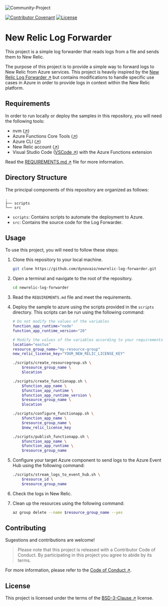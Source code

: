 ![Community-Project](https://gitlab.com/softbutterfly/open-source/open-source-office/-/raw/master/assets/dynova/dynova-open-source--banner--community-project.png)

[![Contributor Covenant](https://img.shields.io/badge/Contributor%20Covenant-v2.0%20adopted-ff69b4.svg)](code_of_conduct.md)
[![License](https://img.shields.io/badge/License-BSD_3--Clause-blue.svg)](LICENSE.txt)

# New Relic Log Forwarder

This project is a simple log forwarder that reads logs from a file and sends
them to New Relic.

The purpose of this project is to provide a simple way to forward logs to
New Relic from Azure services. This project is heavily inspired by the
[New Relic Log Forwarder ↗][href:nrlogforwarder] but contains modifications to
handle specific use cases in Azure in order to provide logs in context within
the New Relic platform.

## Requirements

In order to run locally or deploy the samples in this repository, you will need the following tools:

* nvm ([↗][href:nvm])
* Azure Functions Core Tools ([↗][href:azfct])
* Azure CLI ([↗][href:azcli])
* New Relic account ([↗][href:newrelic])
* Visual Studio Code ([VSCode ↗][href:vscode]) with the Azure Functions
extension

Read the [REQUIREMENTS.md ↗][href:requirements] file for more information.

## Directory Structure

The principal components of this repository are organized as follows:

```
.
├── scripts
└── src
```

* `scripts`: Contains scripts to automate the deployment to Azure.
* `src`: Contains the source code for the Log Forwarder.

## Usage

To use this project, you will need to follow these steps:

1. Clone this repository to your local machine.

    ```bash
    git clone https://github.com/dynovaio/newrelic-log-forwarder.git
    ```

2. Open a terminal and navigate to the root of the repository.

    ```bash
    cd newrelic-log-forwarder
    ```

3. Read the `REQUIREMENTS.md` file and meet the requirements.

4. Deploy the sample to azure using the scripts provided in the `scripts`
   directory. This scripts can be run using the following command:

    ```bash
    # Do not modify the values of the variables
    function_app_runtime="node"
    function_app_runtime_version="20"

    # Modify the values of the variables according to your requirements
    location="eastus"
    resource_group_name="my-resource-group"
    new_relic_license_key="YOUR_NEW_RELIC_LICENSE_KEY"

    ./scripts/create_resourcegroup.sh \
        $resource_group_name \
        $location

    ./scripts/create_functionapp.sh \
        $function_app_name \
        $function_app_runtime \
        $function_app_runtime_version \
        $resource_group_name \
        $location

    ./scripts/configure_functionapp.sh \
        $function_app_name \
        $resource_group_name \
        $new_relic_license_key

    ./scripts/publish_functionapp.sh \
        $function_app_name \
        $function_app_runtime \
        $resource_group_name
    ```
5. Configure your target Azure component to send logs to the Azure Event Hub
    using the following command:

    ```bash
    ./scripts/stream_logs_to_event_hub.sh \
        $resource_id \
        $resource_group_name
    ```

6. Check the logs in New Relic.

7. Clean up the resources using the following command:

   ```bash
   az group delete --name $resource_group_name --yes
   ```

## Contributing

Sugestions and contributions are welcome!

> Please note that this project is released with a Contributor Code of Conduct. By participating in this project you agree to abide by its terms.

For more information, please refer to the [Code of Conduct ↗][href:code_of_conduct].

## License

This project is licensed under the terms of the [BSD-3-Clause
↗][href:license] license.

[href:nrlogforwarder]: https://github.com/newrelic/newrelic-azure-functions/tree/master
[href:nvm]: https://github.com/nvm-sh/nvm
[href:azfct]: https://github.com/Azure/azure-functions-core-tools
[href:azcli]: https://docs.microsoft.com/en-us/cli/azure/install-azure-cli
[href:newrelic]: https://newrelic.com/signup
[href:requirements]: REQUIREMENTS.md
[href:license]: LICENSE.txt
[href:code_of_conduct]: CODE_OF_CONDUCT.md
[href:vscode]: https://code.visualstudio.com
